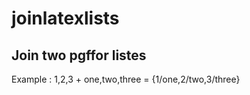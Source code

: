 # joinlatexlists

## Join two pgffor listes

Example : 1,2,3 + one,two,three = {1/one,2/two,3/three}
